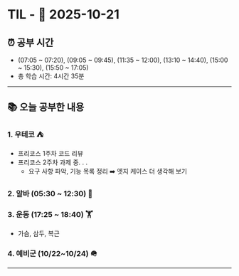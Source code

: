 # TIL - 📅 2025-10-21

## ⏰ 공부 시간
- (07:05 ~ 07:20), (09:05 ~ 09:45), (11:35 ~ 12:00), (13:10 ~ 14:40), (15:00 ~ 15:30), (15:50 ~ 17:05)
- 총 학습 시간: 4시간 35분

---

## 📚 오늘 공부한 내용
### 1. 우테코 ⛺
* 프리코스 1주차 코드 리뷰
* 프리코스 2주차 과제 중. . .
  - 요구 사항 파악, 기능 목록 정리 ➡️ 엣지 케이스 더 생각해 보기

### 2. 알바 (05:30 ~ 12:30) 👷

### 3. 운동 (17:25 ~ 18:40) 🏋️
- 가슴, 삼두, 복근

### 4. 예비군 (10/22~10/24) 🪖

---
